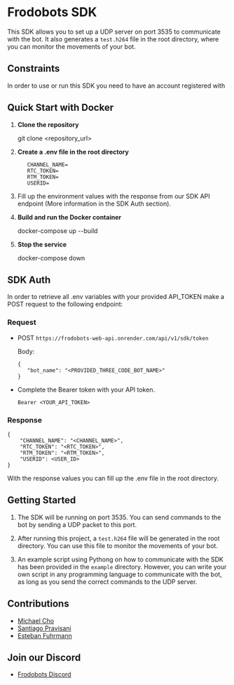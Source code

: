 # Frodobots SDK

This SDK allows you to set up a UDP server on port 3535 to communicate with the bot. It also generates a `test.h264` file in the root directory, where you can monitor the movements of your bot.

## Constraints
In order to use or run this SDK you need to have an account registered with

## Quick Start with Docker

1. **Clone the repository**

   git clone <repository_url>


2. **Create a .env file in the root directory**

   ```
      CHANNEL_NAME=
      RTC_TOKEN=
      RTM_TOKEN=
      USERID=
   ```

3. Fill up the environment values with the response from our SDK API endpoint (More information in the SDK Auth section).

4. **Build and run the Docker container**

   docker-compose up --build

5. **Stop the service**

   docker-compose down


## SDK Auth

In order to retrieve all .env variables with your provided API_TOKEN make a POST request to the following endpoint:

### Request

- POST `https://frodobots-web-api.onrender.com/api/v1/sdk/token`

   Body:
   ```
   {
      "bot_name": "<PROVIDED_THREE_CODE_BOT_NAME>"
   }
   ```

- Complete the Bearer token with your API token.

   ```
   Bearer <YOUR_API_TOKEN>
   ```

### Response
```
{
    "CHANNEL_NAME": "<CHANNEL_NAME>",
    "RTC_TOKEN": "<RTC_TOKEN>",
    "RTM_TOKEN": "<RTM_TOKEN>",
    "USERID": <USER_ID>
}
```
With the response values you can fill up the .env file in the root directory.


## Getting Started

1. The SDK will be running on port 3535. You can send commands to the bot by sending a UDP packet to this port.

2. After running this project, a `test.h264` file will be generated in the root directory. You can use this file to monitor the movements of your bot.

3. An example script using Pythong on how to communicate with the SDK has been provided in the `example` directory. However, you can write your own script in any programming language to communicate with the bot, as long as you send the correct commands to the UDP server.


## Contributions
- [Michael Cho](mailto:michael.cho@frodobots.com)
- [Santiago Pravisani](mailto:santiago.pravisani@frodobots.com)
- [Esteban Fuhrmann](mailto:esteban.fuhrmann@frodobots.com)

## Join our Discord
- [Frodobots Discord](https://discord.com/invite/AUegJCJwyb)

